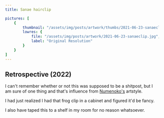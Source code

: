 ```yaml
---
title: Sanae hairclip

pictures: [
	{
		thumbnail: "/assets/img/posts/artwork/thumbs/2021-06-23-sanaeclip.jpg",
		lowres: {
			file: "/assets/img/posts/artwork/2021-06-23-sanaeclip.jpg",
			label: "Original Resolution"
		}
	}
]
---
```

## Retrospective (2022)
I can't remember whether or not this was supposed to be a shitpost, but I am sure of one thing and that's influence from [Numenoko's](https://twitter.com/numenoko) artstyle.

I had just realized I had that frog clip in a cabinet and figured it'd be fancy.

I also have taped this to a shelf in my room for no reason whatsoever.